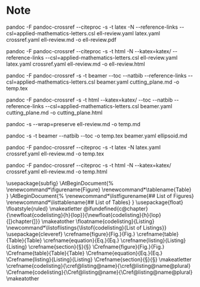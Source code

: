 Note
======

pandoc -F pandoc-crossref --citeproc -s -t latex -N --reference-links --csl=applied-mathematics-letters.csl ell-review.yaml latex.yaml crossref.yaml ell-review.md -o ell-review.pdf

pandoc -F pandoc-crossref --citeproc -s -t html -N --katex=katex/ --reference-links --csl=applied-mathematics-letters.csl ell-review.yaml latex.yaml crossref.yaml ell-review.md -o ell-review.html

pandoc -F pandoc-crossref -s -t beamer --toc --natbib --reference-links --csl=applied-mathematics-letters.csl beamer.yaml cutting_plane.md -o temp.tex

pandoc -F pandoc-crossref -s -t html --katex=katex/ --toc --natbib --reference-links --csl=applied-mathematics-letters.csl beamer.yaml cutting_plane.md -o cutting_plane.html

pandoc -s --wrap=preserve ell-review.md -o temp.md

pandoc -s -t beamer --natbib --toc -o temp.tex beamer.yaml ellipsoid.md

pandoc -F pandoc-crossref --citeproc -s -t latex -N latex.yaml crossref.yaml ell-review.md -o temp.tex

pandoc -F pandoc-crossref --citeproc -s -t html -N --katex=katex/ crossref.yaml ell-review.md -o temp.html


\usepackage{subfig}
\AtBeginDocument{%
\renewcommand*\figurename{Figure}
\renewcommand*\tablename{Table}
}
\AtBeginDocument{%
\renewcommand*\listfigurename{\#\#
List of Figures}
\renewcommand*\listtablename{\#\#
List of Tables}
}
\usepackage{float}
\floatstyle{ruled}
\makeatletter
\@ifundefined{c@chapter}{\newfloat{codelisting}{h}{lop}}{\newfloat{codelisting}{h}{lop}{[}chapter{]}}
\makeatother
\floatname{codelisting}{Listing}
\newcommand*\listoflistings{\listof{codelisting}{List
of Listings}}
\usepackage{cleveref}
\crefname{figure}{Fig.}{Fig.}
\crefname{table}{Table}{Table}
\crefname{equation}{Eq.}{Eq.}
\crefname{listing}{Listing}{Listing}
\crefname{section}{§}{§}
\Crefname{figure}{Fig.}{Fig.}
\Crefname{table}{Table}{Table}
\Crefname{equation}{Eq.}{Eq.}
\Crefname{listing}{Listing}{Listing}
\Crefname{section}{§}{§}
\makeatletter
\crefname{codelisting}{\cref@listing@name}{\cref@listing@name@plural}
\Crefname{codelisting}{\Cref@listing@name}{\Cref@listing@name@plural}
\makeatother
